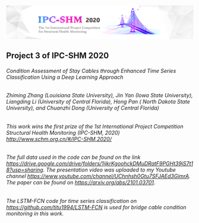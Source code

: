 ![IPC-SHM2020](IPC-SHM2020.jpg)

## Project 3 of IPC-SHM 2020
###### Condition Assessment of Stay Cables through Enhanced Time Series Classification Using a Deep Learning Approach
###### Zhiming Zhang (Louisiana State University), Jin Yan (Iowa State University), Liangding Li (University of Central Florida), Hong Pan ( North Dakota State University), and Chuanzhi Dong (University of Central Florida)
###### This work wins the first prize of the 1st International Project Competition Structural Health Monitoring (IPC-SHM, 2020) http://www.schm.org.cn/#/IPC-SHM,2020/
###### The full data used in the code can be found on the link https://drive.google.com/drive/folders/1ijkrKgoohckDMuDRatF9PGHt39jS7t18?usp=sharing. The presentation video was uploaded to my Youtube channel https://www.youtube.com/channel/UChnhsh0Gtu7SFJAEd3GimrA. The paper can be found on https://arxiv.org/abs/2101.03701.
###### The LSTM-FCN code for time series classification on https://github.com/titu1994/LSTM-FCN is used for bridge cable condition monitoring in this work.
